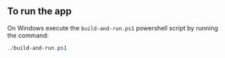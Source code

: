 ## To run the app

On Windows execute the `build-and-run.ps1` powershell script by running the command:

```powershell
./build-and-run.ps1
```
